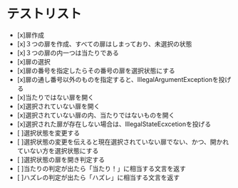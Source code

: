 # テストリスト
- [x]扉作成
 - [x]３つの扉を作成、すべての扉はしまっており、未選択の状態
 - [x]３つの扉の内一つは当たりである
- [x]扉の選択
 - [x]扉の番号を指定したらその番号の扉を選択状態にする
 - [x]扉の通し番号以外のものを指定すると、IllegalArgumentExceptionを投げる
- [x]当たりではない扉を開く
 - [x]選択されていない扉を開く
 - [x]選択されていない扉の内、当たりではないものを開く
 - [x]選択された扉が存在しない場合は、IllegalStateEcxcetionを投げる
- [ ]選択状態を変更する
 - [ ]選択状態の変更を伝えると現在選択されていない扉でない、かつ、開かれていない方を選択状態にする
- [ ]選択状態の扉を開き判定する
 - [ ]当たりの判定が出たら「当たり！」に相当する文言を返す
 - [ ]ハズレの判定が出たら「ハズレ」に相当する文言を返す
